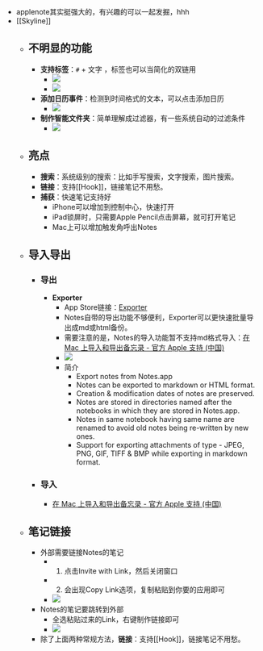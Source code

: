 - applenote其实挺强大的，有兴趣的可以一起发掘，hhh
- [[Skyline]]
    - ## 不明显的功能
        - **支持标签**：`#` + 文字 ，标签也可以当简化的双链用
            - ![](https://firebasestorage.googleapis.com/v0/b/firescript-577a2.appspot.com/o/imgs%2Fapp%2FInsightSphere%2FfdLsDXJY9V.png?alt=media&token=c5f3abd5-a5d7-453e-95b8-5357063a2677)
            - ![](https://firebasestorage.googleapis.com/v0/b/firescript-577a2.appspot.com/o/imgs%2Fapp%2FInsightSphere%2FdjC1anSpku.png?alt=media&token=5a1257d6-9286-432c-ab32-8efe6c9f865e)
        - **添加日历事件**：检测到时间格式的文本，可以点击添加日历
            - ![](https://firebasestorage.googleapis.com/v0/b/firescript-577a2.appspot.com/o/imgs%2Fapp%2FInsightSphere%2Fgiwch7WSCl.png?alt=media&token=16c850c5-963c-4730-bc66-380147128001)
        - **制作智能文件夹**：简单理解成过滤器，有一些系统自动的过滤条件
            - ![](https://firebasestorage.googleapis.com/v0/b/firescript-577a2.appspot.com/o/imgs%2Fapp%2FInsightSphere%2Fh0hakUzKvs.png?alt=media&token=d7ed8008-5562-4ba9-b179-0595e9e02c3e)
    - ## 亮点
        - **搜索**：系统级别的搜索：比如手写搜索，文字搜索，图片搜索。
        - **链接**：支持[[Hook]]，链接笔记不用愁。
        - **捕获**：快速笔记支持好
            - iPhone可以增加到控制中心，快速打开
            - iPad锁屏时，只需要Apple Pencil点击屏幕，就可打开笔记
            - Mac上可以增加触发角呼出Notes
    - ## 导入导出
        - ### 导出
            - **Exporter**
                - App Store链接：[Exporter](https://apps.apple.com/cn/app/exporter/id1099120373?l=en&mt=12)
                - Notes自带的导出功能不够便利，Exporter可以更快速批量导出成md或html备份。
                - 需要注意的是，Notes的导入功能暂不支持md格式导入：[在 Mac 上导入和导出备忘录 - 官方 Apple 支持 (中国)](https://support.apple.com/zh-cn/guide/notes/not201900c07/mac)
                - ![](https://firebasestorage.googleapis.com/v0/b/firescript-577a2.appspot.com/o/imgs%2Fapp%2FInsightSphere%2Fk9J_mi_HmG.png?alt=media&token=3e261795-f1fd-48d6-888e-f17b4ee40816)
                - 简介
                    - Export notes from Notes.app
                    - Notes can be exported to markdown or HTML format.
                    - Creation & modification dates of notes are preserved.
                    - Notes are stored in directories named after the notebooks in which they are stored in Notes.app.
                    - Notes in same notebook having same name are renamed to avoid old notes being re-written by new ones.
                    - Support for exporting attachments of type - JPEG, PNG, GIF, TIFF & BMP while exporting in markdown format.
        - ### 导入
            - [在 Mac 上导入和导出备忘录 - 官方 Apple 支持 (中国)](https://support.apple.com/zh-cn/guide/notes/not201900c07/mac)
    - ## 笔记链接
        - 外部需要链接Notes的笔记
            - 1. 点击Invite with Link，然后关闭窗口
            - 2. 会出现Copy Link选项，复制粘贴到你要的应用即可
            - ![](https://firebasestorage.googleapis.com/v0/b/firescript-577a2.appspot.com/o/imgs%2Fapp%2FInsightSphere%2FRVemIgTRMv.png?alt=media&token=6e7a85e9-9ea4-4912-a701-0bfa72a144a8)
        - Notes的笔记要跳转到外部
            - 全选粘贴过来的Link，右键制作链接即可
            - ![](https://firebasestorage.googleapis.com/v0/b/firescript-577a2.appspot.com/o/imgs%2Fapp%2FInsightSphere%2FJlte0rewH9.png?alt=media&token=339a359e-958e-4253-8e7e-669c167c4969)
        - 除了上面两种常规方法，**链接**：支持[[Hook]]，链接笔记不用愁。
